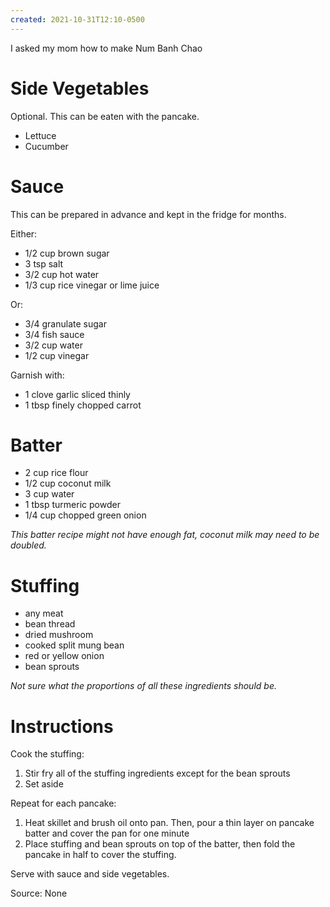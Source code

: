 ```yaml
---
created: 2021-10-31T12:10-0500
---
```


I asked my mom how to make Num Banh Chao

# Side Vegetables
Optional. This can be eaten with the pancake.
* Lettuce
* Cucumber

# Sauce
This can be prepared in advance and kept in the fridge for months.

Either:
* 1/2 cup brown sugar
* 3 tsp salt
* 3/2 cup hot water
* 1/3 cup rice vinegar or lime juice

Or:
* 3/4 granulate sugar
* 3/4 fish sauce
* 3/2 cup water
* 1/2 cup vinegar

Garnish with:
* 1 clove garlic sliced thinly
* 1 tbsp finely chopped carrot

# Batter
* 2 cup rice flour
* 1/2 cup coconut milk
* 3 cup water
* 1 tbsp turmeric powder
* 1/4 cup chopped green onion

_This batter recipe might not have enough fat, coconut milk may need to be doubled._

# Stuffing
* any meat
* bean thread
* dried mushroom
* cooked split mung bean
* red or yellow onion
* bean sprouts

_Not sure what the proportions of all these ingredients should be._

# Instructions
Cook the stuffing:
1. Stir fry all of the stuffing ingredients except for the bean sprouts
2. Set aside

Repeat for each pancake:
1. Heat skillet and brush oil onto pan. Then, pour a thin layer on pancake batter and cover the pan for one minute
2. Place stuffing and bean sprouts on top of the batter, then fold the pancake in half to cover the stuffing.

Serve with sauce and side vegetables.

Source: None
